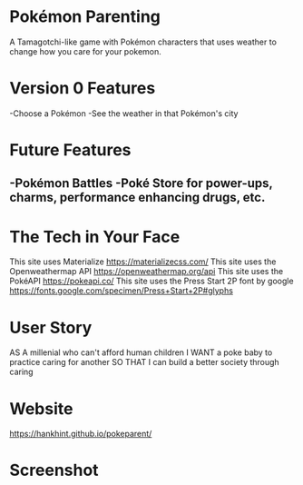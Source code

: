 # Pokémon Parenting

A Tamagotchi-like game with Pokémon characters that uses weather to change how you care for your pokemon.

# Version 0 Features
-Choose a Pokémon
-See the weather in that Pokémon's city

# Future Features
-Pokémon Battles
-Poké Store for power-ups, charms, performance enhancing drugs, etc.
-

# The Tech in Your Face
This site uses Materialize https://materializecss.com/
This site uses the Openweathermap API https://openweathermap.org/api
This site uses the PokéAPI https://pokeapi.co/
This site uses the Press Start 2P font by google https://fonts.google.com/specimen/Press+Start+2P#glyphs

# User Story
AS A millenial who can't afford human children
I WANT a poke baby to practice caring for another
SO THAT I can build a better society through caring

# Website

https://hankhint.github.io/pokeparent/

# Screenshot